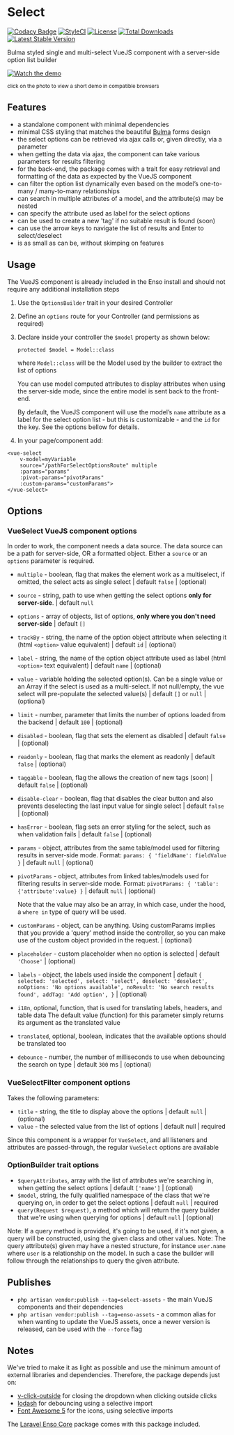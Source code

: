 # Select
[![Codacy Badge](https://api.codacy.com/project/badge/Grade/c6799b0705d34fdab5cd100e7cfe6312)](https://www.codacy.com/app/laravel-enso/Select?utm_source=github.com&utm_medium=referral&utm_content=laravel-enso/Select&utm_campaign=badger)
[![StyleCI](https://styleci.io/repos/85489940/shield?branch=master)](https://styleci.io/repos/85489940)
[![License](https://poser.pugx.org/laravel-enso/select/license)](https://packagist.org/packages/laravel-enso/select)
[![Total Downloads](https://poser.pugx.org/laravel-enso/select/downloads)](https://packagist.org/packages/laravel-enso/select)
[![Latest Stable Version](https://poser.pugx.org/laravel-enso/select/version)](https://packagist.org/packages/laravel-enso/select)

Bulma styled single and multi-select VueJS component with a server-side option list builder

[![Watch the demo](https://laravel-enso.github.io/select/screenshots/bulma_031.png)](https://laravel-enso.github.io/select/videos/bulma_demo_01.mp4)

<sup>click on the photo to view a short demo in compatible browsers</sup>

## Features

- a standalone component with minimal dependencies
- minimal CSS styling that matches the beautiful [Bulma](https://bulma.io/) forms design
- the select options can be retrieved via ajax calls or, given directly, via a parameter
- when getting the data via ajax, the component can take various parameters for results filtering
- for the back-end, the package comes with a trait for easy retrieval and formatting of the data 
as expected by the VueJS component
- can filter the option list dynamically even based on the model’s one-to-many / many-to-many relationships
- can search in multiple attributes of a model, and the attribute(s) may be nested
- can specify the attribute used as label for the select options
- can be used to create a new 'tag' if no suitable result is found (soon)
- can use the arrow keys to navigate the list of results and Enter to select/deselect 
- is as small as can be, without skimping on features

## Usage

The VueJS component is already included in the Enso install and should not require any additional installation steps

1. Use the `OptionsBuilder` trait in your desired Controller

2. Define an `options` route for your Controller (and permissions as required)

3. Declare inside your controller the `$model` property as shown below:
	
	`protected $model = Model::class`
	
	where `Model::class` will be the Model used by the builder to extract the list of options
	
	You can use model computed attributes to display attributes when using the server-side mode, 
    since the entire model is sent back to the front-end.
	
	By default, the VueJS component will use the model’s `name` attribute as a label for the select option list - but this is customizable - and the `id` for the key. 
	See the options bellow for details. 
	
5. In your page/component add:

```vue
<vue-select 
    v-model=myVariable
    source="/pathForSelectOptionsRoute" multiple
    :params="params"
    :pivot-params="pivotParams"        
    :custom-params="customParams">
</vue-select>
```



## Options

### VueSelect VueJS component options 

In order to work, the component needs a data source. The data source can be a path for server-side, OR a formatted object. 
Either a `source` or an `options` parameter is required.

- `multiple` - boolean, flag that makes the element work as a multiselect, if omitted, the select acts as single select | default `false` | (optional)
- `source` - string, path to use when getting the select options **only for server-side**. | default `null`
- `options` - array of objects, list of options, **only where you don't need server-side** | default `[]`
- `trackBy` - string, the name of the option object attribute when selecting it (html `<option>` value equivalent) | default `id` |  (optional)
- `label` - string, the name of the option object attribute used as label (html `<option>` text equivalent) | default `name` |  (optional)
- `value` - variable holding the selected option(s). Can be a single value or an Array if the select is used as a multi-select. 
If not null/empty, the vue select will pre-populate the selected value(s) | default `[]` or `null` |  (optional)
- `limit` - number, parameter that limits the number of options loaded from the backend | default `100` | (optional)
- `disabled` - boolean, flag that sets the element as disabled | default `false` | (optional)
- `readonly` - boolean, flag that marks the element as readonly | default `false` | (optional)
- `taggable` - boolean, flag the allows the creation of new tags (soon) | default `false` | (optional)
- `disable-clear` - boolean, flag that disables the clear button and also prevents deselecting the last input value for single select | default `false` | (optional)
- `hasError` - boolean, flag sets an error styling for the select, such as when validation fails | default `false` | (optional)
- `params` - object, attributes from the same table/model used for filtering results in server-side mode. 
Format: `params: { 'fieldName': fieldValue }` | default `null` | (optional)
- `pivotParams` - object, attributes from linked tables/models used for filtering results in server-side mode. 
Format: `pivotParams: { 'table': {'attribute':value} }` | default `null` | (optional)

    Note that the value may also be an array, in which case, under the hood, a `where in` type of query will be used. 

- `customParams` - object, can be anything. 
Using customParams implies that you provide a 'query' method inside the controller, so you can make use of the custom object  provided in the request. | (optional)
- `placeholder` - custom placeholder when no option is selected | default `'Choose'` | (optional)
- `labels` - object, the labels used inside the component | default `{ selected: 'selected', select: 'select', deselect: 'deselect', noOptions: 'No options available', noResult: 'No search results found', addTag: 'Add option', }` | (optional)
- `i18n`, optional, function, that is used for translating labels, headers, and table data
The default value (function) for this parameter simply returns its argument as the translated value
- `translated`, optional, boolean, indicates that the available options should be translated too
- `debounce` - number, the number of milliseconds to use when debouncing the search on type | default `300` ms | (optional)


### VueSelectFilter component options 
Takes the following parameters:	
- `title` - string, the title to display above the options | default `null` | (optional)	
- `value` -  the selected value from the list of options | default null | required	
	
Since this component is a wrapper for `VueSelect`, and all listeners and attributes are passed-through,	
the regular `VueSelect` options are available

### OptionBuilder trait options

- `$queryAttributes`, array with the list of attributes we're searching in, when getting the select options | default `['name']` | (optional)
- `$model`, string, the fully qualified namespace of the class that we're querying on, in order to get the select options | default `null` | required
- `query(Request $request)`, a method which will return the query builder that we're using when querying for options | default `null` | (optional)

Note: If a query method is provided, it's going to be used, if it's not given, a query will be constructed, using the given class and other values.
Note: The query attribute(s) given may have a nested structure, for instance `user.name` where `user` is a relationship on the model. 
In such a case the builder will follow through the relationships to query the given attribute.

## Publishes

- `php artisan vendor:publish --tag=select-assets` - the main VueJS components and their dependencies
- `php artisan vendor:publish --tag=enso-assets` - a common alias for when wanting to update the VueJS assets,
once a newer version is released, can be used with the `--force` flag

## Notes

We've tried to make it as light as possible and use the minimum amount of external libraries and dependencies.
Therefore, the package depends just on:
 - [v-click-outside](https://github.com/ndelvalle/v-click-outside) for closing the dropdown when clicking outside clicks 
 - [lodash](https://github.com/lodash/lodash) for debouncing using a selective import
 - [Font Awesome 5](https://fontawesome.com/) for the icons, using selective imports

The [Laravel Enso Core](https://github.com/laravel-enso/Core) package comes with this package included.
